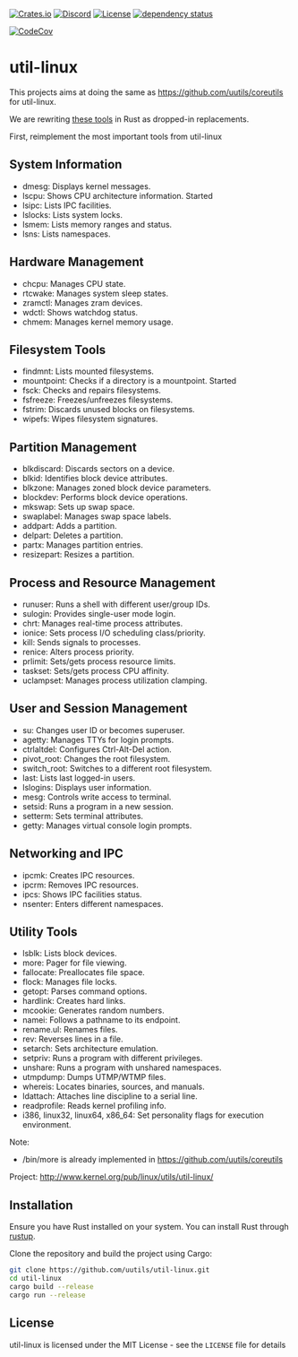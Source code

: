 [![Crates.io](https://img.shields.io/crates/v/util-linux.svg)](https://crates.io/crates/util-linux)
[![Discord](https://img.shields.io/badge/discord-join-7289DA.svg?logo=discord&longCache=true&style=flat)](https://discord.gg/wQVJbvJ)
[![License](http://img.shields.io/badge/license-MIT-blue.svg)](https://github.com/uutils/util-linux/blob/main/LICENSE)
[![dependency status](https://deps.rs/repo/github/uutils/util-linux/status.svg)](https://deps.rs/repo/github/uutils/util-linux)

[![CodeCov](https://codecov.io/gh/uutils/util-linux/branch/master/graph/badge.svg)](https://codecov.io/gh/uutils/util-linux)

# util-linux

This projects aims at doing the same as https://github.com/uutils/coreutils for util-linux.

We are rewriting <a href="http://www.kernel.org/pub/linux/utils/util-linux/">these tools</a> in Rust as dropped-in replacements.


First, reimplement the most important tools from util-linux
## System Information
- dmesg: Displays kernel messages.
- lscpu: Shows CPU architecture information.
  Started
- lsipc: Lists IPC facilities.
- lslocks: Lists system locks.
- lsmem: Lists memory ranges and status.
- lsns: Lists namespaces.

## Hardware Management
- chcpu: Manages CPU state.
- rtcwake: Manages system sleep states.
- zramctl: Manages zram devices.
- wdctl: Shows watchdog status.
- chmem: Manages kernel memory usage.

## Filesystem Tools
- findmnt: Lists mounted filesystems.
- mountpoint: Checks if a directory is a mountpoint.
  Started
- fsck: Checks and repairs filesystems.
- fsfreeze: Freezes/unfreezes filesystems.
- fstrim: Discards unused blocks on filesystems.
- wipefs: Wipes filesystem signatures.

## Partition Management
- blkdiscard: Discards sectors on a device.
- blkid: Identifies block device attributes.
- blkzone: Manages zoned block device parameters.
- blockdev: Performs block device operations.
- mkswap: Sets up swap space.
- swaplabel: Manages swap space labels.
- addpart: Adds a partition.
- delpart: Deletes a partition.
- partx: Manages partition entries.
- resizepart: Resizes a partition.

## Process and Resource Management
- runuser: Runs a shell with different user/group IDs.
- sulogin: Provides single-user mode login.
- chrt: Manages real-time process attributes.
- ionice: Sets process I/O scheduling class/priority.
- kill: Sends signals to processes.
- renice: Alters process priority.
- prlimit: Sets/gets process resource limits.
- taskset: Sets/gets process CPU affinity.
- uclampset: Manages process utilization clamping.

## User and Session Management
- su: Changes user ID or becomes superuser.
- agetty: Manages TTYs for login prompts.
- ctrlaltdel: Configures Ctrl-Alt-Del action.
- pivot_root: Changes the root filesystem.
- switch_root: Switches to a different root filesystem.
- last: Lists last logged-in users.
- lslogins: Displays user information.
- mesg: Controls write access to terminal.
- setsid: Runs a program in a new session.
- setterm: Sets terminal attributes.
- getty: Manages virtual console login prompts.

## Networking and IPC
- ipcmk: Creates IPC resources.
- ipcrm: Removes IPC resources.
- ipcs: Shows IPC facilities status.
- nsenter: Enters different namespaces.

## Utility Tools
- lsblk: Lists block devices.
- more: Pager for file viewing.
- fallocate: Preallocates file space.
- flock: Manages file locks.
- getopt: Parses command options.
- hardlink: Creates hard links.
- mcookie: Generates random numbers.
- namei: Follows a pathname to its endpoint.
- rename.ul: Renames files.
- rev: Reverses lines in a file.
- setarch: Sets architecture emulation.
- setpriv: Runs a program with different privileges.
- unshare: Runs a program with unshared namespaces.
- utmpdump: Dumps UTMP/WTMP files.
- whereis: Locates binaries, sources, and manuals.
- ldattach: Attaches line discipline to a serial line.
- readprofile: Reads kernel profiling info.
- i386, linux32, linux64, x86_64: Set personality flags for execution environment.

Note:
* /bin/more is already implemented in https://github.com/uutils/coreutils

Project:
http://www.kernel.org/pub/linux/utils/util-linux/

## Installation

Ensure you have Rust installed on your system. You can install Rust through [rustup](https://rustup.rs/).

Clone the repository and build the project using Cargo:

```bash
git clone https://github.com/uutils/util-linux.git
cd util-linux
cargo build --release
cargo run --release
```

## License

util-linux is licensed under the MIT License - see the `LICENSE` file for details
